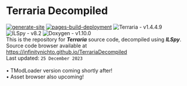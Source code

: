 # Terraria Decompiled <br>
[![generate-site](https://github.com/InfinityNichto/TerrariaDecompiled/actions/workflows/generate-site.yml/badge.svg?branch=master)](https://github.com/InfinityNichto/TerrariaDecompiled/actions/workflows/generate-site.yml)
[![pages-build-deployment](https://github.com/InfinityNichto/TerrariaDecompiled/actions/workflows/pages/pages-build-deployment/badge.svg)](https://github.com/InfinityNichto/TerrariaDecompiled/actions/workflows/pages/pages-build-deployment)
![Terraria - v1.4.4.9](https://img.shields.io/badge/Terraria-1.4.4.9-success)
![ILSpy - v8.2](https://img.shields.io/badge/ILSpy-8.2-cyan)
![Doxygen - v1.10.0](https://img.shields.io/badge/Doxygen-1.10.0-blueviolet) <br>
This is the repository for ***Terraria*** source code, decompiled using ***ILSpy***. <br>
Source code browser available at https://infinitynichto.github.io/TerrariaDecompiled <br>
Last updated: `25 December 2023` <br><br>
• TModLoader version coming shortly after! <br>
• Asset browser also upcoming!
